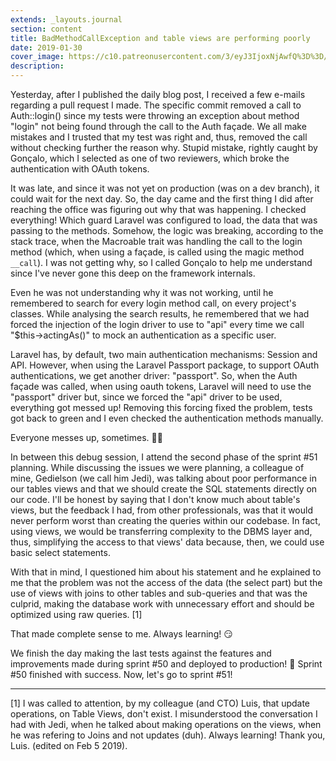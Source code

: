 ```yaml
---
extends: _layouts.journal
section: content
title: BadMethodCallException and table views are performing poorly
date: 2019-01-30
cover_image: https://c10.patreonusercontent.com/3/eyJ3IjoxNjAwfQ%3D%3D/patreon-media/p/post/24338955/8921d4713890410f9421eeea01aa8e7c/4?token-time=1552176000&token-hash=8yRJXD53cL6QVVS37mLer1dRlAEhYUSfio59G6Z3WbY%3D
description: 
---
```


Yesterday, after I published the daily blog post, I received a few e-mails regarding a pull request I made. The specific commit removed a call to Auth::login() since my tests were throwing an exception about method "login" not being found through the call to the Auth façade. We all make mistakes and I trusted that my test was right and, thus, removed the call without checking further the reason why. Stupid mistake, rightly caught by Gonçalo, which I selected as one of two reviewers, which broke the authentication with OAuth tokens.

It was late, and since it was not yet on production (was on a dev branch), it could wait for the next day. So, the day came and the first thing I did after reaching the office was figuring out why that was happening. I checked everything! Which guard Laravel was configured to load, the data that was passing to the methods. Somehow, the logic was breaking, according to the stack trace, when the Macroable trait was handling the call to the login method (which, when using a façade, is called using the magic method `__call`). I was not getting why, so I called Gonçalo to help me understand since I've never gone this deep on the framework internals.

Even he was not understanding why it was not working, until he remembered to search for every login method call, on every project's classes. While analysing the search results, he remembered that we had forced the injection of the login driver to use to "api" every time we call "$this->actingAs()" to mock an authentication as a specific user. 

Laravel has, by default, two main authentication mechanisms: Session and API. However, when using the Laravel Passport package, to support OAuth authentications, we get another driver: "passport". So, when the Auth façade was called, when using oauth tokens, Laravel will need to use the "passport" driver but, since we forced the "api" driver to be used, everything got messed up! Removing this forcing fixed the problem, tests got back to green and I even checked the authentication methods manually.

Everyone messes up, sometimes. 🤷‍♂️

In between this debug session, I attend the second phase of the sprint #51 planning. While discussing the issues we were planning, a colleague of mine, Gedielson (we call him Jedi), was talking about poor performance in our tables views and that we should create the SQL statements directly on our code. I'll be honest by saying that I don't know much about table's views, but the feedback I had, from other professionals, was that it would never perform worst than creating the queries within our codebase. In fact, using views, we would be transferring complexity to the DBMS layer and, thus, simplifying the access to that views' data because, then, we could use basic select statements.

With that in mind, I questioned him about his statement and he explained to me that the problem was not the access of the data (the select part) but the use of views with joins to other tables and sub-queries and that was the culprid, making the database work with unnecessary effort and should be optimized using raw queries. [1]

That made complete sense to me. Always learning! 😏

We finish the day making the last tests against the features and improvements made during sprint #50 and deployed to production! 🚀 Sprint #50 finished with success. Now, let's go to sprint #51!

***

[1] I was called to attention, by my colleague (and CTO) Luis, that update operations, on Table Views, don't exist. I misunderstood the conversation I had with Jedi, when he talked about making operations on the views, when he was refering to Joins and not updates (duh). Always learning! Thank you, Luis. (edited on Feb 5 2019).